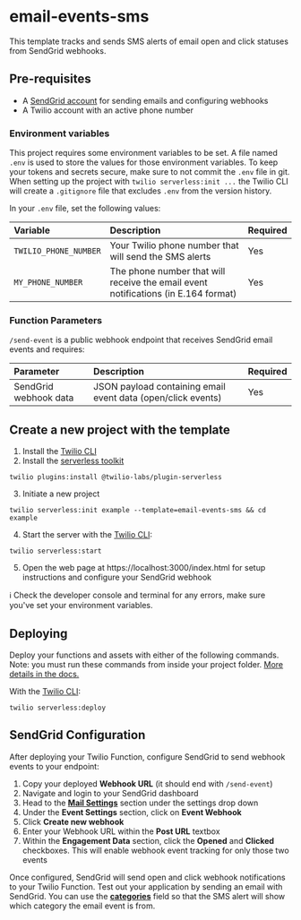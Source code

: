 # email-events-sms

This template tracks and sends SMS alerts of email open and click statuses from SendGrid webhooks.

## Pre-requisites

- A [SendGrid account](https://signup.sendgrid.com/) for sending emails and configuring webhooks
- A Twilio account with an active phone number

### Environment variables

This project requires some environment variables to be set. A file named `.env` is used to store the values for those environment variables. To keep your tokens and secrets secure, make sure to not commit the `.env` file in git. When setting up the project with `twilio serverless:init ...` the Twilio CLI will create a `.gitignore` file that excludes `.env` from the version history.

In your `.env` file, set the following values:

| Variable | Description | Required |
| :------- | :---------- | :------- |
| `TWILIO_PHONE_NUMBER` | Your Twilio phone number that will send the SMS alerts | Yes |
| `MY_PHONE_NUMBER` | The phone number that will receive the email event notifications (in E.164 format) | Yes |

### Function Parameters

`/send-event` is a public webhook endpoint that receives SendGrid email events and requires:

| Parameter | Description | Required |
| :-------- | :---------- | :------- |
| SendGrid webhook data | JSON payload containing email event data (open/click events) | Yes |

## Create a new project with the template

1. Install the [Twilio CLI](https://www.twilio.com/docs/twilio-cli/quickstart#install-twilio-cli)
2. Install the [serverless toolkit](https://www.twilio.com/docs/labs/serverless-toolkit/getting-started)

```shell
twilio plugins:install @twilio-labs/plugin-serverless
```

3. Initiate a new project

```
twilio serverless:init example --template=email-events-sms && cd example
```

4. Start the server with the [Twilio CLI](https://www.twilio.com/docs/twilio-cli/quickstart):

```
twilio serverless:start
```

5. Open the web page at https://localhost:3000/index.html for setup instructions and configure your SendGrid webhook

ℹ️ Check the developer console and terminal for any errors, make sure you've set your environment variables.

## Deploying

Deploy your functions and assets with either of the following commands. Note: you must run these commands from inside your project folder. [More details in the docs.](https://www.twilio.com/docs/labs/serverless-toolkit)

With the [Twilio CLI](https://www.twilio.com/docs/twilio-cli/quickstart):

```
twilio serverless:deploy
```

## SendGrid Configuration

After deploying your Twilio Function, configure SendGrid to send webhook events to your endpoint:

1. Copy your deployed **Webhook URL** (it should end with `/send-event`)
2. Navigate and login to your SendGrid dashboard
3. Head to the [**Mail Settings**](https://app.sendgrid.com/settings/mail_settings) section under the settings drop down
4. Under the **Event Settings** section, click on **Event Webhook**
5. Click **Create new webhook**
6. Enter your Webhook URL within the **Post URL** textbox
7. Within the **Engagement Data** section, click the **Opened** and **Clicked** checkboxes. This will enable webhook event tracking for only those two events

Once configured, SendGrid will send open and click webhook notifications to your Twilio Function. Test out your application by sending an email with SendGrid. You can use the [**categories**](https://www.twilio.com/docs/sendgrid/for-developers/sending-email/categories) field so that the SMS alert will show which category the email event is from. 
